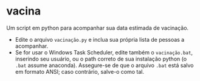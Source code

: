 # vacina
Um script em python para acompanhar sua data estimada de vacinação.

- Edite o arquivo `vacinação.py` e inclua sua própria lista de pessoas a acompanhar.
- Se for usar o Windows Task Scheduler, edite também o `vacinação.bat`, inserindo seu usuário, ou o path correto de sua instalação python (o `.bat` assume anaconda). Assegure-se de que o arquivo `.bat` está salvo em formato ANSI; caso contrário, salve-o como tal.
